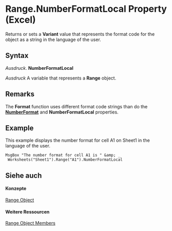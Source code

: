 
# Range.NumberFormatLocal Property (Excel)

Returns or sets a  **Variant** value that represents the format code for the object as a string in the language of the user.


## Syntax

 _Ausdruck_. **NumberFormatLocal**

 _Ausdruck_ A variable that represents a **Range** object.


## Remarks

The  **Format** function uses different format code strings than do the **[NumberFormat](351247d2-e4b9-64a0-6dbe-0df535fa701c.md)** and **NumberFormatLocal** properties.


## Example

This example displays the number format for cell A1 on Sheet1 in the language of the user.


```
MsgBox "The number format for cell A1 is " &amp; _ 
 Worksheets("Sheet1").Range("A1").NumberFormatLocal
```


## Siehe auch


#### Konzepte


[Range Object](b8207778-0dcc-4570-1234-f130532cc8cd.md)
#### Weitere Ressourcen


[Range Object Members](http://msdn.microsoft.com/library/4336bf81-1e63-7e44-1792-baf366a027a7%28Office.15%29.aspx)